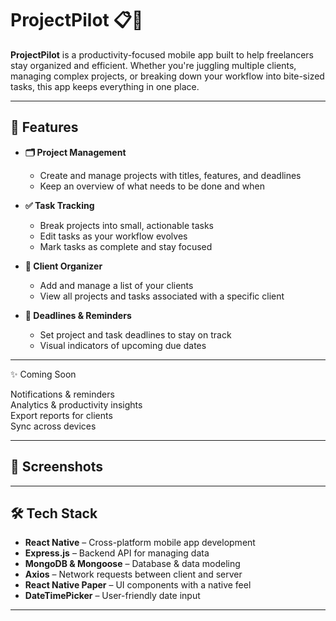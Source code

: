 # ProjectPilot 📋💼

**ProjectPilot** is a productivity-focused mobile app built to help freelancers stay organized and efficient. Whether you're juggling multiple clients, managing complex projects, or breaking down your workflow into bite-sized tasks, this app keeps everything in one place.

---

## 🚀 Features

- **🗂 Project Management**
  - Create and manage projects with titles, features, and deadlines
  - Keep an overview of what needs to be done and when

- **✅ Task Tracking**
  - Break projects into small, actionable tasks
  - Edit tasks as your workflow evolves
  - Mark tasks as complete and stay focused

- **👥 Client Organizer**
  - Add and manage a list of your clients
  - View all projects and tasks associated with a specific client

- **📆 Deadlines & Reminders**
  - Set project and task deadlines to stay on track
  - Visual indicators of upcoming due dates

---

✨ Coming Soon

Notifications & reminders  
Analytics & productivity insights  
Export reports for clients  
Sync across devices

---

## 📱 Screenshots


---

## 🛠 Tech Stack

- **React Native** – Cross-platform mobile app development
- **Express.js** – Backend API for managing data
- **MongoDB & Mongoose** – Database & data modeling
- **Axios** – Network requests between client and server
- **React Native Paper** – UI components with a native feel
- **DateTimePicker** – User-friendly date input

---
